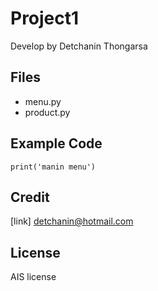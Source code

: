 # Project1
Develop by Detchanin Thongarsa

## Files
- menu.py
- product.py

## Example Code
`print('manin menu')`

## Credit
[link] detchanin@hotmail.com

## License
AIS license